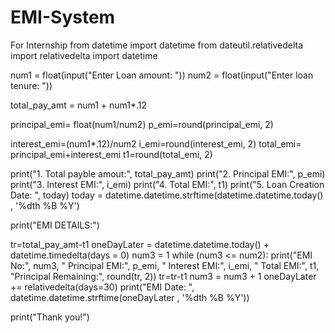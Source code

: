 # EMI-System
For Internship
from datetime import datetime
from dateutil.relativedelta import relativedelta
import datetime


num1 = float(input("Enter Loan amount: "))
num2 = float(input("Enter loan tenure: "))


total_pay_amt = num1 + num1*.12

principal_emi= float(num1/num2)
p_emi=round(principal_emi, 2)

interest_emi=(num1*.12)/num2
i_emi=round(interest_emi, 2)
total_emi= principal_emi+interest_emi
t1=round(total_emi, 2)

print("1. Total payble amout:", total_pay_amt)
print("2. Principal EMI:", p_emi)
print("3. Interest EMI:", i_emi)
print("4. Total EMI:", t1)
print("5. Loan Creation Date: ", today)
today = datetime.datetime.strftime(datetime.datetime.today() , '%dth %B %Y')

print("EMI DETAILS:")

tr=total_pay_amt-t1
oneDayLater = datetime.datetime.today() + datetime.timedelta(days = 0)
num3 = 1
while (num3 <= num2):
    print("EMI No:", num3, " Principal EMI:", p_emi, " Interest EMI:", i_emi, " Total EMI:", t1, 
         "Principal Remaining:", round(tr, 2))
    tr=tr-t1
    num3 = num3 + 1
    oneDayLater += relativedelta(days=30)
    print("EMI Date: ", datetime.datetime.strftime(oneDayLater , '%dth %B %Y'))


print("Thank you!")
